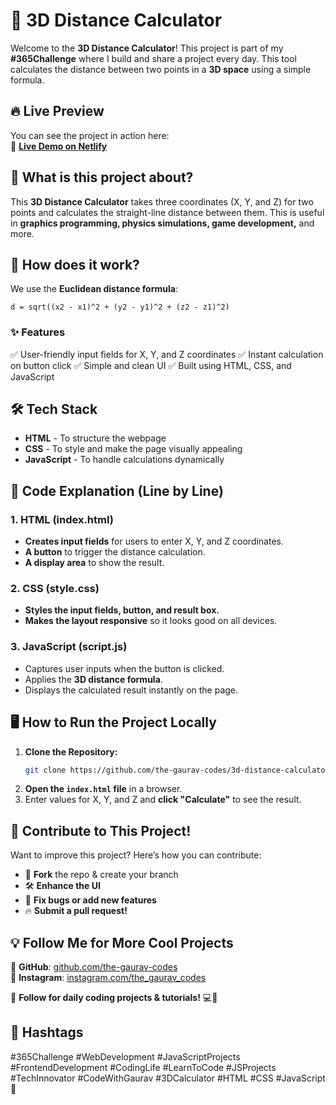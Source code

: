 # 🚀 3D Distance Calculator

Welcome to the **3D Distance Calculator**! This project is part of my **#365Challenge** where I build and share a project every day. This tool calculates the distance between two points in a **3D space** using a simple formula.

## 🔥 Live Preview  
You can see the project in action here:  
🔗 **[Live Demo on Netlify](https://3d-distance-calculator-gaurav.netlify.app/)**


## 📌 What is this project about?
This **3D Distance Calculator** takes three coordinates (X, Y, and Z) for two points and calculates the straight-line distance between them. This is useful in **graphics programming, physics simulations, game development,** and more.

## 📐 How does it work?
We use the **Euclidean distance formula**:

```
d = sqrt((x2 - x1)^2 + (y2 - y1)^2 + (z2 - z1)^2)
```

### ✨ Features
✅ User-friendly input fields for X, Y, and Z coordinates
✅ Instant calculation on button click
✅ Simple and clean UI
✅ Built using HTML, CSS, and JavaScript

## 🛠️ Tech Stack
- **HTML** - To structure the webpage
- **CSS** - To style and make the page visually appealing
- **JavaScript** - To handle calculations dynamically

## 📖 Code Explanation (Line by Line)

### **1. HTML (index.html)**
- **Creates input fields** for users to enter X, Y, and Z coordinates.
- **A button** to trigger the distance calculation.
- **A display area** to show the result.

### **2. CSS (style.css)**
- **Styles the input fields, button, and result box.**
- **Makes the layout responsive** so it looks good on all devices.

### **3. JavaScript (script.js)**
- Captures user inputs when the button is clicked.
- Applies the **3D distance formula**.
- Displays the calculated result instantly on the page.

## 🖥️ How to Run the Project Locally
1. **Clone the Repository:**
   ```sh
   git clone https://github.com/the-gaurav-codes/3d-distance-calculator.git
   ```
2. **Open the `index.html` file** in a browser.
3. Enter values for X, Y, and Z and **click "Calculate"** to see the result.

## 🎯 Contribute to This Project!
Want to improve this project? Here’s how you can contribute:
- 🚀 **Fork** the repo & create your branch
- 🛠️ **Enhance the UI**
- 🐞 **Fix bugs or add new features**
- 🔥 **Submit a pull request!**

## 💡 Follow Me for More Cool Projects
📌 **GitHub**: [github.com/the-gaurav-codes](https://github.com/the-gaurav-codes)  
📌 **Instagram**: [instagram.com/the_gaurav_codes](https://instagram.com/the_gaurav_codes)  

🔔 **Follow for daily coding projects & tutorials!** 💻🚀

## 📌 Hashtags
#365Challenge #WebDevelopment #JavaScriptProjects #FrontendDevelopment #CodingLife #LearnToCode #JSProjects #TechInnovator #CodeWithGaurav #3DCalculator #HTML #CSS #JavaScript 🚀
